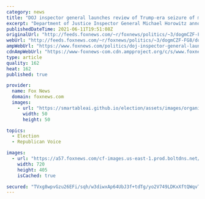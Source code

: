 ```yaml
---
category: news
title: "DOJ inspector general launches review of Trump-era seizure of members of Congress' communications"
excerpt: "Department of Justice Inspector General Michael Horowitz announced Friday that his office had initiated a review of the DOJ’s use of subpoenas and other legal authorities to obtain communication records of Members of Congress and of some in the news media."
publishedDateTime: 2021-06-11T19:51:08Z
originalUrl: "http://feeds.foxnews.com/~r/foxnews/politics/~3/dogmCZF-FG8/doj-inspector-general-launches-review-of-trump-era-seizure-of-members-of-congress-communication"
webUrl: "http://feeds.foxnews.com/~r/foxnews/politics/~3/dogmCZF-FG8/doj-inspector-general-launches-review-of-trump-era-seizure-of-members-of-congress-communication"
ampWebUrl: "https://www.foxnews.com/politics/doj-inspector-general-launches-review-of-trump-era-seizure-of-members-of-congress-communication.amp"
cdnAmpWebUrl: "https://www-foxnews-com.cdn.ampproject.org/c/s/www.foxnews.com/politics/doj-inspector-general-launches-review-of-trump-era-seizure-of-members-of-congress-communication.amp"
type: article
quality: 162
heat: 162
published: true

provider:
  name: Fox News
  domain: foxnews.com
  images:
    - url: "https://smartableai.github.io/election/assets/images/organizations/foxnews.com-50x50.jpg"
      width: 50
      height: 50

topics:
  - Election
  - Republican Voice

images:
  - url: "https://a57.foxnews.com/cf-images.us-east-1.prod.boltdns.net/v1/static/694940094001/c2c5cf54-7193-40e2-a2d9-ccff0b9575f0/a9e6c652-d67c-4efc-b98a-ca6792dcf8a2/1280x720/match/720/405/image.jpg?ve=1&tl=1"
    width: 720
    height: 405
    isCached: true

secured: "TVxg8wpvGzu26EFi/sqh/w3diwxAp64UbJ3f+tdTg/yo2V749LDKxXftQWqvT8rE6TqlMm90Bwy0hHjZZtLZ/3tpw4Mb+KNUbXQ6s7xGEX5uPYDJaU43Bk3uqqGy6DAN4jngAmKGQxzidZVg33lLg6r1HZbjnVacqLaT86M5vECO3W1ZUq6elBf+XdTTQjR6/+3lPfipS7zmYnij7ypBY3IG/mTOj43ELNLgdvq95XvYuq8Cah868aO3buq/Pqw+owOsJ/anLdHytgjv5eRiFpYWvjAbdEhu3QIZxElosld4JeJb4pwSJvOR8da5R2FK1tBn1xmP1TWY2VBtqwVSEVXEXBSZg61/2ZCX/J7jXT8=;76fX2M1/X1KZBKN70eP6rg=="
---
```


